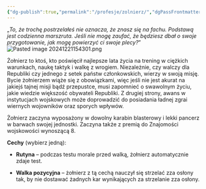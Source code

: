 ```yaml
---
{"dg-publish":true,"permalink":"/profesje/zolnierz/","dgPassFrontmatter":true}
---
```


„*To, że trochę postrzelałeś nie oznacza, że znasz się na fachu. Podstawą jest codzienna marszruta. Jeśli nie mogę zaufać, że będziesz dbał o swoje przygotowanie, jak mogę powierzyć ci swoje plecy?*”
![Pasted image 20241221154301.png](/img/user/Obrazy/Pasted%20image%2020241221154301.png)

Żołnierz to ktoś, kto poświęcił najlepsze lata życia na trening w ciężkich warunkach, naukę taktyk i walkę z wrogiem. Niezależnie, czy walczy dla Republiki czy jednego z setek państw członkowskich, wierzy w swoją misję. Bycie żołnierzem wiąże się z obowiązkami, więc jeśli nie jest akurat na jakiejś tajnej misji bądź przepustce, musi zapomnieć o swawolnym życiu, jakie wiedzie większość obywateli Republiki. Z drugiej strony, awans w instytucjach wojskowych może doprowadzić do posiadania ładnej zgrai wiernych wojowników oraz sporych wpływów.

Żołnierz zaczyna wyposażony w dowolny karabin blasterowy i lekki pancerz w barwach swojej jednostki. Zaczyna także z premią do Znajomości wojskowości wynoszącą 8.

**Cechy** (wybierz jedną):

- **Rutyna** – podczas testu morale przed walką, żołnierz automatycznie zdaje test.

- **Walka pozycyjna** – żołnierz z tą cechą nauczył się strzelać zza osłony tak, by nie dostawać żadnych kar wynikających za strzelanie zza osłony.